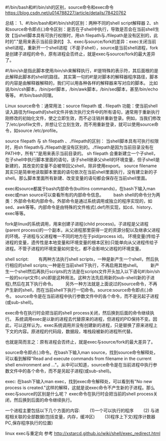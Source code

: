 #!/bin/bash和#!/bin/sh的区别，source命令和exec命令
https://blog.csdn.net/u014788227/article/details/78420762



总结：
1、#!/bin/bash和#!/bin/sh的区别：两种不同的shell script解释器
2、sh和source命令即点(.)命令区别：是否在子shell中执行，导致是否会在当前shell生效【当shell脚本具有可执行权限时，用sh filepath与./filepath是没有区别的，此时的"."是用来表示当前目录的】
3、exec与source/fork的差异：exec关闭当前shell进程，重新开一个shell进程（不是子shell），source是当前shell进程，fork是创建子进程的命令，原有进程会否终止，就是exec与source/fork的最大差异了。



#!/bin/sh是指此脚本使用/bin/sh来解释执行，#!是特殊的表示符，其后面根的是此解释此脚本的shell的路径。
其实第一句的#!是对脚本的解释器程序路径，脚本的内容是由解释器解释的，我们可以用各种各样的解释器来写对应的脚本。
比如说/bin/csh脚本，/bin/perl脚本，/bin/awk脚本，/bin/sed脚本，甚至/bin/echo等等。
#!/bin/bash同理。




Linux source命令：通常用法：source filepath 或 . filepath
功能：使当前shell读入路径为filepath的shell文件并依次执行文件中的所有语句，通常用于重新执行刚修改的初始化文件，使之立即生效，而不必注销并重新登录。例如，当我们修改了/etc/profile文件，并想让它立刻生效，而不用重新登录，就可以使用source命令，如source /etc/profile。



source filepath 与 sh filepath 、./filepath的区别：
    当shell脚本具有可执行权限时，用sh filepath与./filepath是没有区别的。./filepath是因为当前目录没有在PATH中，所有"."是用来表示当前目录的。
    sh filepath 会重新建立一个子shell，在子shell中执行脚本里面的语句，该子shell继承父shell的环境变量，但子shell是新建的，其改变的变量不会被带回父shell，除非使用export。
    source filename其实只是简单地读取脚本里面的语句依次在当前shell里面执行，没有建立新的子shell。那么脚本里面所有新建、改变变量的语句都会保存在当前shell里面。




exec和source都属于bash内部命令(builtins commands)，在bash下输入man exec或man source可以查看所有的内部命令信息。
　　bash shell的命令分为两类：外部命令和内部命令。外部命令是通过系统调用或独立的程序实现的，如sed、awk等等。内部命令是由特殊的文件格式(.def)所实现，如cd、history、exec等等。


fork是linux的系统调用，用来创建子进程(child process)。子进程是父进程(parent process)的一个副本，从父进程那里获得一定的资源分配以及继承父进程的环境。子进程与父进程唯一不同的地方在于pid(process id)。
环境变量(传给子进程的变量，遗传性是本地变量和环境变量的根本区别)只能单向从父进程传给子进程。不管子进程的环境变量如何变化，都不会影响父进程的环境变量。



shell script:
　　有两种方法执行shell scripts，一种是新产生一个shell，然后执行相应的shell scripts;一种是在当前shell下执行，不再启用其他shell。
　　新产生一个shell然后再执行scripts的方法是在scripts文件开头加入以下语句#!/bin/sh
    一般的script文件(.sh)即是这种用法。这种方法先启用新的sub-shell(新的子进程),然后在其下执行命令。
　　另外一种方法就是上面说过的source命令，不再产生新的shell，而在当前shell下执行一切命令。source:source命令即点(.)命令。
    source命令是在当前进程中执行参数文件中的各个命令，而不是另起子进程(或sub-shell)。



exec命令在执行时会把当前的shell process关闭，然后换到后面的命令继续执行。
系统调用exec是以新的进程去代替原来的进程，但进程的PID保持不变。因此，可以这样认为，exec系统调用并没有创建新的进程，只是替换了原来进程上下文的内容。原进程的代码段，数据段，堆栈段被新的进程所代替。


也就是简而言之：原有进程会否终止，就是exec与source/fork的最大差异了。


source命令即点(.)命令。在bash下输入man source，找到source命令解释处，可以看到解释"Read and execute commands from filename in the current shell environment and ..."。从中可以知道，source命令是在当前进程中执行参数文件中的各个命令，而不是另起子进程(或sub-shell)。

exec:
在bash下输入man exec，找到exec命令解释处，可以看到有"No new process is created."这样的解释，这就是说exec命令不产生新的子进程。那么exec与source的区别是什么呢？
exec命令在执行时会把当前的shell process关闭，然后换到后面的命令继续执行。




一个进程主要包括以下几个方面的内容:
　　(1)一个可以执行的程序
　　(2) 与进程相关联的全部数据(包括变量，内存，缓冲区)
　　(3)程序上下文(程序计数器PC,保存程序执行的位置)




linux exec与重定向
参考
http://xstarcd.github.io/wiki/shell/exec_redirect.html


